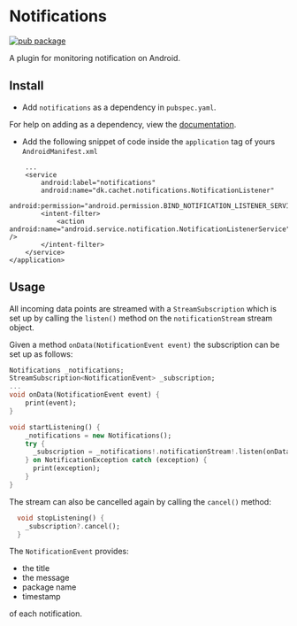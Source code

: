 # Notifications

[![pub package](https://img.shields.io/pub/v/notifications.svg)](https://pub.dartlang.org/packages/notifications)

A plugin for monitoring notification on Android. 

## Install
- Add `notifications` as a dependency in  `pubspec.yaml`.

For help on adding as a dependency, view the [documentation](https://flutter.io/using-packages/).


- Add the following snippet of code inside the `application` tag of yours `AndroidManifest.xml`
```
    ...
    <service
        android:label="notifications"
        android:name="dk.cachet.notifications.NotificationListener"
        android:permission="android.permission.BIND_NOTIFICATION_LISTENER_SERVICE">
        <intent-filter>
            <action android:name="android.service.notification.NotificationListenerService" />
        </intent-filter>
    </service>
</application>
```



## Usage
All incoming data points are streamed with a `StreamSubscription` which is set up by calling the `listen()` method on the `notificationStream` stream object.

Given a method `onData(NotificationEvent event)` the subscription can be set up as follows:

```dart
Notifications _notifications;
StreamSubscription<NotificationEvent> _subscription;
...
void onData(NotificationEvent event) {
    print(event);
}

void startListening() {
    _notifications = new Notifications();
    try {
      _subscription = _notifications!.notificationStream!.listen(onData);
    } on NotificationException catch (exception) {
      print(exception);
    }
}
```

The stream can also be cancelled again by calling the `cancel()` method:

```dart
  void stopListening() {
    _subscription?.cancel();
  }
```

The `NotificationEvent` provides:

* the title
* the message
* package name
* timestamp

of each notification.

